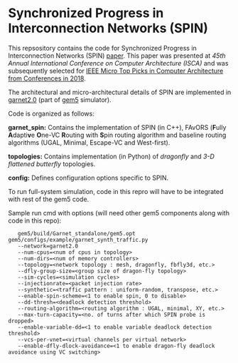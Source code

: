# Synchronized Progress in Interconnection Networks (SPIN)
This repsository contains the code for Synchronized Progress in Interconnection Networks (SPIN)
[paper](https://ieeexplore.ieee.org/abstract/document/8416866). This paper was presented at *45th
Annual International Conference on Computer Architecture (ISCA)* and was subsequently selected for
[IEEE Micro Top Picks in Computer Architecture from Conferences in 2018](https://ieeexplore.ieee.org/document/8709946).

The architectural and micro-architectural details of SPIN are implemented in
[garnet2.0](https://www.gem5.org/documentation/general_docs/ruby/garnet-2/) (part of
[gem5](https://www.gem5.org) simulator).

Code is organized as follows:

**garnet_spin:** Contains the implementation of SPIN (in C++), FAvORS (**F**ully
**A**dapti**v**e **O**ne-VC
**R**outing with **S**pin routing algorithm and baseline routing algorithms (UGAL, Minimal, Escape-VC
and West-first).

**topologies:** Contains implementation (in Python) of *dragonfly* and *3-D flattened butterfly*
topologies.

**config:** Defines configuration options specific to SPIN.

To run full-system simulation, code in this repro will have to be integrated with rest of the gem5 code.

Sample run cmd with options (will need other gem5 components along with code in this repo):


       gem5/build/Garnet_standalone/gem5.opt gem5/configs/example/garnet_synth_traffic.py
       --network=garnet2.0
       --num-cpus=<num of cpus in topology>
       --num-dirs=<num of memory controllers>
       --topology=<network topology : mesh, dragonfly, fbfly3d, etc.>
       --dfly-group-size=<group size of dragon-fly topology>
       --sim-cycles=<simulation cycles>
       --injectionrate=<packet injection rate>
       --synthetic=<traffic pattern : uniform-random, transpose, etc.>
       --enable-spin-scheme=<1 to enable spin, 0 to disable>
       --dd-thresh=<deadlock detection threshold>
       --routing-algorithm=<routing algorithm : UGAL, minimal, XY, etc.>
       --max-turn-capacity=<no. of turns after which SPIN probe is dropped>
       --enable-variable-dd=<1 to enable variable deadlock detection threshold>
       --vcs-per-vnet=<virtual channels per virtual network>
       --enable-dfly-dlock-avoidance=<1 to enable dragon-fly deadlock avoidance using VC switching>
       